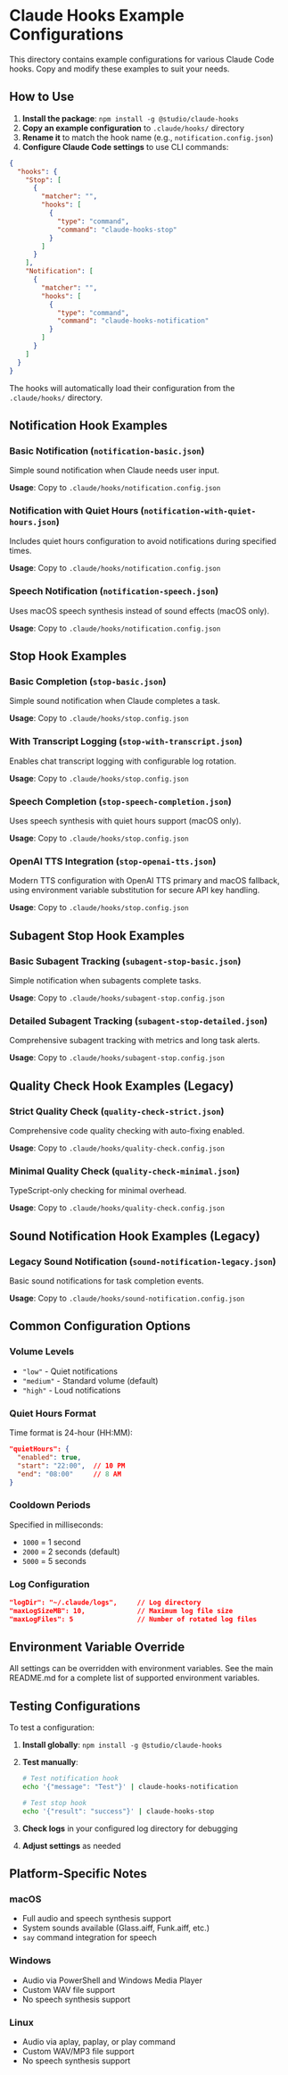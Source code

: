 # Claude Hooks Example Configurations

This directory contains example configurations for various Claude Code hooks. Copy and modify these examples to suit your needs.

## How to Use

1. **Install the package**: `npm install -g @studio/claude-hooks`
2. **Copy an example configuration** to `.claude/hooks/` directory
3. **Rename it** to match the hook name (e.g., `notification.config.json`)
4. **Configure Claude Code settings** to use CLI commands:

```json
{
  "hooks": {
    "Stop": [
      {
        "matcher": "",
        "hooks": [
          {
            "type": "command",
            "command": "claude-hooks-stop"
          }
        ]
      }
    ],
    "Notification": [
      {
        "matcher": "",
        "hooks": [
          {
            "type": "command",
            "command": "claude-hooks-notification"
          }
        ]
      }
    ]
  }
}
```

The hooks will automatically load their configuration from the `.claude/hooks/` directory.

## Notification Hook Examples

### Basic Notification (`notification-basic.json`)

Simple sound notification when Claude needs user input.

**Usage**: Copy to `.claude/hooks/notification.config.json`

### Notification with Quiet Hours (`notification-with-quiet-hours.json`)

Includes quiet hours configuration to avoid notifications during specified times.

**Usage**: Copy to `.claude/hooks/notification.config.json`

### Speech Notification (`notification-speech.json`)

Uses macOS speech synthesis instead of sound effects (macOS only).

**Usage**: Copy to `.claude/hooks/notification.config.json`

## Stop Hook Examples

### Basic Completion (`stop-basic.json`)

Simple sound notification when Claude completes a task.

**Usage**: Copy to `.claude/hooks/stop.config.json`

### With Transcript Logging (`stop-with-transcript.json`)

Enables chat transcript logging with configurable log rotation.

**Usage**: Copy to `.claude/hooks/stop.config.json`

### Speech Completion (`stop-speech-completion.json`)

Uses speech synthesis with quiet hours support (macOS only).

**Usage**: Copy to `.claude/hooks/stop.config.json`

### OpenAI TTS Integration (`stop-openai-tts.json`)

Modern TTS configuration with OpenAI TTS primary and macOS fallback, using environment variable substitution for secure API key handling.

**Usage**: Copy to `.claude/hooks/stop.config.json`

## Subagent Stop Hook Examples

### Basic Subagent Tracking (`subagent-stop-basic.json`)

Simple notification when subagents complete tasks.

**Usage**: Copy to `.claude/hooks/subagent-stop.config.json`

### Detailed Subagent Tracking (`subagent-stop-detailed.json`)

Comprehensive subagent tracking with metrics and long task alerts.

**Usage**: Copy to `.claude/hooks/subagent-stop.config.json`

## Quality Check Hook Examples (Legacy)

### Strict Quality Check (`quality-check-strict.json`)

Comprehensive code quality checking with auto-fixing enabled.

**Usage**: Copy to `.claude/hooks/quality-check.config.json`

### Minimal Quality Check (`quality-check-minimal.json`)

TypeScript-only checking for minimal overhead.

**Usage**: Copy to `.claude/hooks/quality-check.config.json`

## Sound Notification Hook Examples (Legacy)

### Legacy Sound Notification (`sound-notification-legacy.json`)

Basic sound notifications for task completion events.

**Usage**: Copy to `.claude/hooks/sound-notification.config.json`

## Common Configuration Options

### Volume Levels

- `"low"` - Quiet notifications
- `"medium"` - Standard volume (default)
- `"high"` - Loud notifications

### Quiet Hours Format

Time format is 24-hour (HH:MM):

```json
"quietHours": {
  "enabled": true,
  "start": "22:00",  // 10 PM
  "end": "08:00"     // 8 AM
}
```

### Cooldown Periods

Specified in milliseconds:

- `1000` = 1 second
- `2000` = 2 seconds (default)
- `5000` = 5 seconds

### Log Configuration

```json
"logDir": "~/.claude/logs",     // Log directory
"maxLogSizeMB": 10,             // Maximum log file size
"maxLogFiles": 5                // Number of rotated log files
```

## Environment Variable Override

All settings can be overridden with environment variables. See the main README.md for a complete list of supported environment variables.

## Testing Configurations

To test a configuration:

1. **Install globally**: `npm install -g @studio/claude-hooks`
2. **Test manually**:

   ```bash
   # Test notification hook
   echo '{"message": "Test"}' | claude-hooks-notification

   # Test stop hook
   echo '{"result": "success"}' | claude-hooks-stop
   ```

3. **Check logs** in your configured log directory for debugging
4. **Adjust settings** as needed

## Platform-Specific Notes

### macOS

- Full audio and speech synthesis support
- System sounds available (Glass.aiff, Funk.aiff, etc.)
- `say` command integration for speech

### Windows

- Audio via PowerShell and Windows Media Player
- Custom WAV file support
- No speech synthesis support

### Linux

- Audio via aplay, paplay, or play command
- Custom WAV/MP3 file support
- No speech synthesis support
